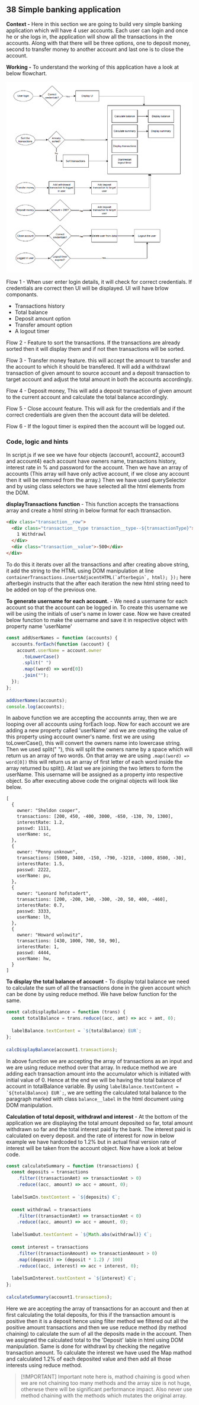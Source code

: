 ## 38 Simple banking application

**Context -** Here in this section we are going to build very simple banking application which will have 4 user accounts. Each user can login and once he or she logs in, the application will show all the transactions in the accounts. Along with that there will be three options, one to deposit money, second to transfer money to another account and last one is to close the account.

**Working -** To understand the working of this application have a look at below flowchart.

![Application flowchart(38-Banking application (Array practice)/images/Flowchart.png)](<https://github.com/Akhil-Selukar/Complete-JavaScript-Notes/blob/master/38-Banking%20application%20(Array%20practice)/images/Flowchart.png>)

Flow 1 - When user enter login details, it will check for correct credentials. If credentials are correct then UI will be displayed. UI will have brlow componants.

- Transactions history
- Total balance
- Deposit amount option
- Transfer amount option
- A logout timer

Flow 2 - Feature to sort the transactions. If the transactions are already sorted then it will display them and if not then transactions will be sorted.

Flow 3 - Transfer money feature. this will accept the amount to transfer and the account to which it should be transfered. It will add a withdrawl transaction of given amount to source account and a deposit transaction to target account and adjust the total amount in both the accounts accordingly.

Flow 4 - Deposit money, This will add a deposit transaction of given amount to the current account and calculate the total balance accordingly.

Flow 5 - Close account feature. This will ask for the credentials and if the correct credentials are given then the account data will be deleted.

Flow 6 - If the logout timer is expired then the account will be logged out.

### Code, logic and hints

In script.js if we see we have four objects (account1, account2, account3 and account4) each account have owners name, transactions history, interest rate in % and password for the account. Then we have an array of accounts (This array will have only active account, if we close any account then it will be removed from the array.) Then we have used querySelector and by using class selectors we have selected all the html elements from the DOM.

**displayTransactions function** -
This function accepts the transactions array and create a html string in below format for each ttransaction.

```html
<div class="transaction__row">
  <div class="transaction__type transaction__type--${transactionType}">
    1 Withdrawl
  </div>
  <div class="transaction__value">-500</div>
</div>
```

To do this it iterats over all the transactions and after creating above string, it add the string to the HTML using DOM manipulation at line `` containerTransactions.insertAdjacentHTML(`afterbegin`, html);
  }); `` here afterbegin instructs that the after each iteration the new html string need to be added on top of the previous one.

**To generate username for each account.** -
We need a username for each account so that the account can be logged in. To create this username we will be using the initials of user's name in lower case. Now we have created below function to make the username and save it in respective object with property name 'userName'

```javascript
const addUserNames = function (accounts) {
  accounts.forEach(function (account) {
    account.userName = account.owner
      .toLowerCase()
      .split(" ")
      .map((word) => word[0])
      .join("");
  });
};

addUserNames(accounts);
console.log(accounts);
```

In aabove function we are accepting the accounnts array, then we are looping over all accounts using forEach loop. Now for each account we are adding a new property called 'userName' and we are creating the value of this property using account owner's name. first we are using toLowerCase(), this will convert the owners name into lowercase string. Then we used split(" "), this will split the owners name by a space which will return us an array of two words. On that array we are using `.map((word) => word[0])` this will return us an array of first letter of each word inside the array returned bu split(). At last we are joining the two letters to form the userName. This username will be assigned as a property into respective object. So after executing above code the original objects will look like below.

```
[
  {
    owner: "Sheldon cooper",
    transactions: [200, 450, -400, 3000, -650, -130, 70, 1300],
    interestRate: 1.2,
    passwd: 1111,
    userName: sc,
  },
  {
    owner: "Penny unknown",
    transactions: [5000, 3400, -150, -790, -3210, -1000, 8500, -30],
    interestRate: 1.5,
    passwd: 2222,
    userName: pu,
  },
  {
    owner: "Leonard hofstadert",
    transactions: [200, -200, 340, -300, -20, 50, 400, -460],
    interestRate: 0.7,
    passwd: 3333,
    userName: lh,
  },
  {
    owner: "Howard wolowitz",
    transactions: [430, 1000, 700, 50, 90],
    interestRate: 1,
    passwd: 4444,
    userName: hw,
  }
]
```

**To display the total balance of account** - To display total balance we need to calculate the sum of all the transactions done in the given account which can be done by using reduce method. We have below function for the same.

```javascript
const calcDisplayBalance = function (trans) {
  const totalBalance = trans.reduce((acc, amt) => acc + amt, 0);

  labelBalance.textContent = `${totalBalance} EUR`;
};

calcDisplayBalance(account1.transactions);
```

In above function we are accepting the array of transactions as an input and we are using reduce method over that array. In reduce method we are adding each transaction amount into the accumulator which is initiated with initial value of 0. Hence at the end we will be having the total balance of account in totalBalance variable. By using `` labelBalance.textContent = `${totalBalance} EUR`; ``, we are setting the calculated total balance to the paragraph marked with class `balance__label` in the html document using DOM manipulation.

**Calculation of total deposit, withdrawl and interest** -
At the bottom of the application we are displaying the total amount deposited so far, total amount withdrawn so far and the total interest paid by the bank. The interest paid is calculated on every deposit. and the rate of interest for now in below example we have hardcoded to 1.2% but in actual final version rate of interest will be taken from the account object. Now have a look at below code.

```javascript
const calculateSummary = function (transactions) {
  const deposits = transactions
    .filter((transactionAmt) => transactionAmt > 0)
    .reduce((acc, amount) => acc + amount, 0);

  labelSumIn.textContent = `${deposits} €`;

  const withdrawl = transactions
    .filter((transactionAmt) => transactionAmt < 0)
    .reduce((acc, amount) => acc + amount, 0);

  labelSumOut.textContent = `${Math.abs(withdrawl)} €`;

  const interest = transactions
    .filter((transactionAmount) => transactionAmount > 0)
    .map((deposit) => (deposit * 1.2) / 100)
    .reduce((acc, interest) => acc + interest, 0);

  labelSumInterest.textContent = `${interest} €`;
};

calculateSummary(account1.transactions);
```

Here we are accepting the array of transactions for an account and then at first calculating the total deposits, for this if the transaction amount is positive then it is a deposit hence using filter method we filtered out all the positive amount transactions and then we use reduce method (by method chaining) to calculate the sum of all the deposits made in the account. Then we assigned the calculated total to the 'Deposit' lable in html using DOM manipulation. Same is done for withdrawl by checking the negative transaction amount. To calculate the interest we have used the Map mathod and calculated 1.2% of each deposited value and then add all those interests using reduce method.

> [!IMPORTANT] Important note here is, mathod chaining is good when we are not chaining too many methods and the array size is not huge, otherwse there will be significant performance impact. Also never use method chaining with the methods which mutates the original array.
